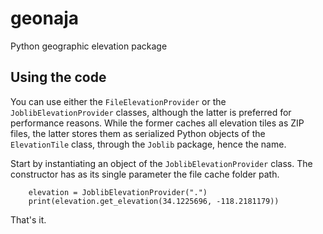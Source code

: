 # geonaja
Python geographic elevation package

## Using the code
You can use either the `FileElevationProvider` or the `JoblibElevationProvider`
classes, although the latter is preferred for performance reasons. While the 
former caches all elevation tiles as ZIP files, the latter stores them as
serialized Python objects of the `ElevationTile` class, through the `Joblib`
package, hence the name.

Start by instantiating an object of the `JoblibElevationProvider` class. The 
constructor has as its single parameter the file cache folder path. 
```
    elevation = JoblibElevationProvider(".")
    print(elevation.get_elevation(34.1225696, -118.2181179))
```
That's it.
